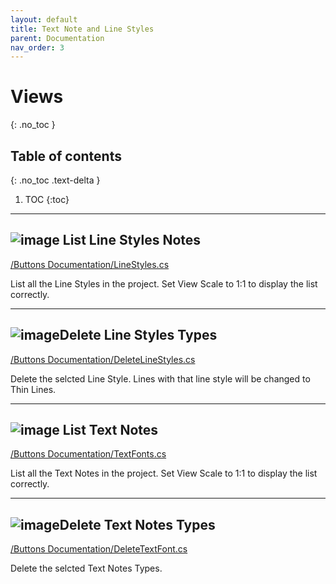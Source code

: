 ```yaml
---
layout: default
title: Text Note and Line Styles
parent: Documentation
nav_order: 3
---
```


# Views
{: .no_toc }

## Table of contents
{: .no_toc .text-delta }

1. TOC
{:toc}

---

## ![image](https://raw.githubusercontent.com/giobel/ReviTab/master/ReviTab/Resources/addRev.png) List Line Styles Notes
[/Buttons Documentation/LineStyles.cs](https://github.com/giobel/ReviTab/blob/master/ReviTab/Buttons%2020Documentation/LineStyles.cs)

List all the Line Styles in the project. Set View Scale to 1:1 to display the list correctly.

---

## ![image](https://raw.githubusercontent.com/giobel/ReviTab/master/ReviTab/Resources/deleteRev.png)Delete Line Styles Types
[/Buttons Documentation/DeleteLineStyles.cs](https://github.com/giobel/ReviTab/blob/master/ReviTab/Buttons%2020Documentation/DeleteLineStyles.cs)

Delete the selcted Line Style. Lines with that line style will be changed to Thin Lines.

---

## ![image](https://raw.githubusercontent.com/giobel/ReviTab/master/ReviTab/Resources/addRev.png) List Text Notes
[/Buttons Documentation/TextFonts.cs](https://github.com/giobel/ReviTab/blob/master/ReviTab/Buttons%2020Documentation/TextFonts.cs)

List all the Text Notes in the project. Set View Scale to 1:1 to display the list correctly.

---

## ![image](https://raw.githubusercontent.com/giobel/ReviTab/master/ReviTab/Resources/deleteRev.png)Delete Text Notes Types
[/Buttons Documentation/DeleteTextFont.cs](https://github.com/giobel/ReviTab/blob/master/ReviTab/Buttons%2020Documentation/DeleteTextFont.cs)

Delete the selcted Text Notes Types.